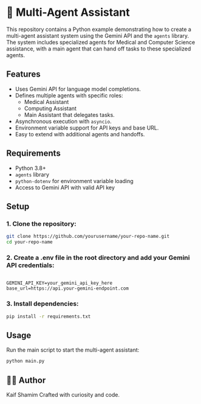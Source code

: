 # 🤖 Multi-Agent Assistant     

This repository contains a Python example demonstrating how to create a multi-agent assistant system using the Gemini API and the `agents` library. The system includes specialized agents for Medical and Computer Science assistance, with a main agent that can hand off tasks to these specialized agents.

## Features

- Uses Gemini API for language model completions.
- Defines multiple agents with specific roles:
  - Medical Assistant
  - Computing Assistant
  - Main Assistant that delegates tasks.
- Asynchronous execution with `asyncio`.
- Environment variable support for API keys and base URL.
- Easy to extend with additional agents and handoffs. 
 
## Requirements

- Python 3.8+
- `agents` library
- `python-dotenv` for environment variable loading
- Access to Gemini API with valid API key

## Setup

### 1. Clone the repository:

   ```bash
   git clone https://github.com/yourusername/your-repo-name.git
   cd your-repo-name
   ```
### 2. Create a .env file in the root directory and add your Gemini API credentials:

  ```env

GEMINI_API_KEY=your_gemini_api_key_here
base_url=https://api.your-gemini-endpoint.com
  ```
### 3. Install dependencies:
  ```bash
pip install -r requirements.txt
  ```
## Usage
Run the main script to start the multi-agent assistant:
  ```bash
python main.py
  ```
## 👨‍💻 Author
Kaif Shamim Crafted with curiosity and code.







